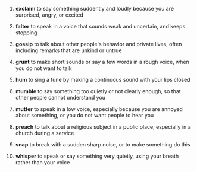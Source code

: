 1. **exclaim** to say something suddently and loudly because you are surprised, angry, or excited

1. **falter** to speak in a voice that sounds weak and uncertain, and keeps stopping

1. **gossip** to talk about other people's behavior and private lives, often including remarks that are unkind or untrue

1. **grunt** to make short sounds or say a few words in a rough voice, when you do not want to talk

1. **hum** to sing a tune by making a continuous sound with your lips closed

1. **mumble** to say something too quietly or not clearly enough, so that other people cannot understand you

1. **mutter** to speak in a low voice, especially because you are annoyed about something, or you do not want people to hear you

1. **preach** to talk about a religious subject in a public place, especially in a church during a service

1. **snap** to break with a sudden sharp noise, or to make something do this

1. **whisper** to speak or say something very quietly, using your breath rather than your voice
